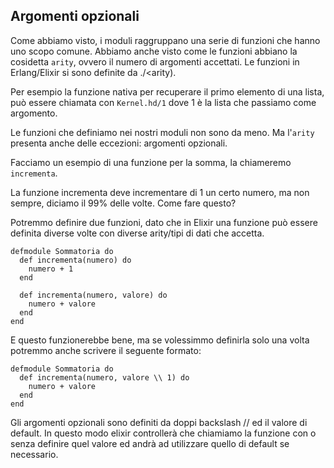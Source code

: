 ## Argomenti opzionali

Come abbiamo visto, i moduli raggruppano una serie di funzioni che hanno uno scopo comune.
Abbiamo anche visto come le funzioni abbiano la cosidetta `arity`, ovvero il numero di argomenti
accettati. Le funzioni in Erlang/Elixir si sono definite da <Nome modulo>.<nome funzione>/<arity).

Per esempio la funzione nativa per recuperare il primo elemento di una lista, 
può essere chiamata con `Kernel.hd/1` dove 1 è la lista che passiamo come argomento.

Le funzioni che definiamo nei nostri moduli non sono da meno. Ma l'`arity` presenta 
anche delle eccezioni: argomenti opzionali.

Facciamo un esempio di una funzione per la somma, la chiameremo `incrementa`. 

La funzione incrementa deve incrementare di 1 un certo numero, ma non sempre, diciamo il 99% delle volte.
Come fare questo?  

Potremmo definire due funzioni, dato che in Elixir una funzione può essere definita diverse volte 
con diverse arity/tipi di dati che accetta.

```
defmodule Sommatoria do
  def incrementa(numero) do
    numero + 1
  end

  def incrementa(numero, valore) do
    numero + valore
  end
end
```

E questo funzionerebbe bene, ma se volessimmo definirla solo una volta potremmo anche scrivere il seguente formato:

```
defmodule Sommatoria do
  def incrementa(numero, valore \\ 1) do
    numero + valore
  end
end
```

Gli argomenti opzionali sono definiti da <nome di variabile> doppi backslash // ed il valore di default.
In questo modo elixir controllerà che chiamiamo la funzione con o senza definire quel valore
ed andrà ad utilizzare quello di default se necessario.


